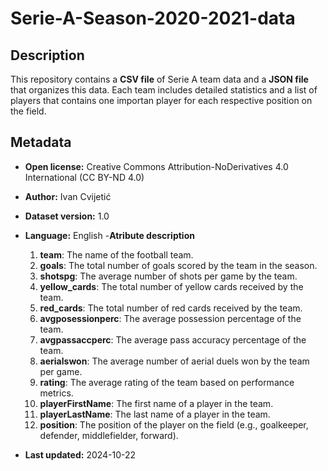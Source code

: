 # Serie-A-Season-2020-2021-data

## Description
This repository contains a **CSV file** of Serie A team data and a **JSON file** that organizes this data. Each team includes detailed statistics and a list of players that contains one importan player for each respective position on the field.

## Metadata
- **Open license:** Creative Commons Attribution-NoDerivatives 4.0 International (CC BY-ND 4.0)
- **Author:** Ivan Cvijetić
- **Dataset version:** 1.0
- **Language:** English
-**Atribute description**
  1. **team**: The name of the football team.
  2. **goals**: The total number of goals scored by the team in the season.
  3. **shotspg**: The average number of shots per game by the team.
  4. **yellow_cards**: The total number of yellow cards received by the team.
  5. **red_cards**: The total number of red cards received by the team.
  6. **avgposessionperc**: The average possession percentage of the team.
  7. **avgpassaccperc**: The average pass accuracy percentage of the team.
  8. **aerialswon**: The average number of aerial duels won by the team per game.
  9. **rating**: The average rating of the team based on performance metrics.
  10. **playerFirstName**: The first name of a player in the team.
  11. **playerLastName**: The last name of a player in the team.
  12. **position**: The position of the player on the field (e.g., goalkeeper, defender, middlefielder, forward).

- **Last updated:** 2024-10-22
